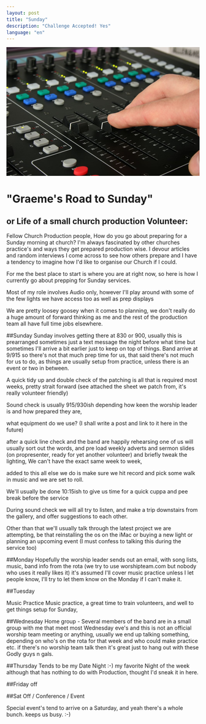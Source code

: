 ```yaml
---
layout: post
title: "Sunday"
description: "Challenge Accepted! Yes"
language: "en"
---
```


![Cover](/assets/img/posts/production.jpg)

# "Graeme's Road to Sunday"
## or Life of a small church production Volunteer: 

Fellow Church Production people, How do you go about preparing for a Sunday morning at church? I'm always fascinated by other churches practice's and ways they get prepared production wise.
I devour articles and random interviews I come across to see how others prepare and I have a tendency to imagine how I'd like to organise our Church if I could.

<!-- more -->

For me the best place to start is where you are at right now, so here is how I currently go about prepping for Sunday services.

Most of my role involves Audio only, however I'll play around with some of the few lights we have access too as well as prep displays

We are pretty loosey goosey when it comes to planning, we don't really do a huge amount of forward thinking as me and the rest of the production team all have full time jobs elsewhere.

##Sunday
Sunday involves getting there at 830 or 900, usually this is prearranged sometimes just a text message the night before what time but sometimes I'll arrive a bit earlier just to keep on top of things.
Band arrive at 9/915 so there's not that much prep time for us, that said there's not much for us to do, as things are usually setup from practice, unless there is an event or two in between.

A quick tidy up and double check of the patching is all that is required most weeks, pretty strait forward
(see attached the sheet we patch from, it's really volunteer friendly)

Sound check is usually 915/930ish depending how keen the worship leader is and how prepared they are,

what equipment do we use? (I shall write a post and link to it here in the future)

after a quick line check and the band are happily rehearsing one of us will usually sort out the words, and pre load weekly adverts and sermon slides (on propresenter, ready for yet another volunteer) and briefly tweak the lighting, We can't have the exact same week to week,

added to this all else we do is make sure we hit record and pick some walk in music and we are set to roll.

We'll usually be done 10:15ish to give us time for a quick cuppa and pee break before the service

During sound check we will all try to listen, and make a trip downstairs from the gallery, and offer suggestions to each other.

Other than that we'll usually talk through the latest project we are attempting, be that reinstalling the os on the iMac or buying a new light or planning an upcoming event (I must confess to talking this during the service too)

##Monday
Hopefully the worship leader sends out an email, with song lists, music, band info from the rota (we try to use worshipteam.com but nobody who uses it really likes it) it's assumed I'll cover music practice unless I let people know, I'll try to let them know on the Monday if I can't make it.

##Tuesday

Music Practice
Music practice, a great time to train volunteers, and well to get things setup for Sunday,

##Wednesday
Home group - Several members of the band are in a small group with me that meet most Wednesday eve's and this is not an official worship team meeting or anything, usually we end up talking something, depending on who's on the rota for that week and who could make practice etc. if there's no worship team talk then it's great just to hang out with these Godly guys n gals.


##Thursday
Tends to be my Date Night :-) my favorite Night of the week although that has nothing to do with Production, thought I'd sneak it in here.

##Friday
off

##Sat
Off / Conference / Event

Special event's tend to arrive on a Saturday, and yeah there's a whole bunch. keeps us busy. :-)


